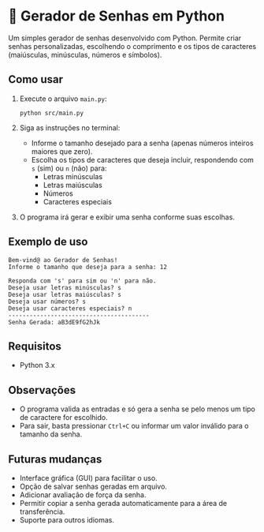 # 🔐 Gerador de Senhas em Python

Um simples gerador de senhas desenvolvido com Python.
Permite criar senhas personalizadas, escolhendo o comprimento e os tipos de caracteres (maiúsculas, minúsculas, números e símbolos).

## Como usar

1. Execute o arquivo `main.py`:
   ```
   python src/main.py
   ```

2. Siga as instruções no terminal:
   - Informe o tamanho desejado para a senha (apenas números inteiros maiores que zero).
   - Escolha os tipos de caracteres que deseja incluir, respondendo com `s` (sim) ou `n` (não) para:
     - Letras minúsculas
     - Letras maiúsculas
     - Números
     - Caracteres especiais

3. O programa irá gerar e exibir uma senha conforme suas escolhas.

## Exemplo de uso

```
Bem-vind@ ao Gerador de Senhas!
Informe o tamanho que deseja para a senha: 12

Responda com 's' para sim ou 'n' para não.
Deseja usar letras minúsculas? s
Deseja usar letras maiúsculas? s
Deseja usar números? s
Deseja usar caracteres especiais? n
----------------------------------------
Senha Gerada: aB3dE9fG2hJk
```

## Requisitos

- Python 3.x

## Observações

- O programa valida as entradas e só gera a senha se pelo menos um tipo de caractere for escolhido.
- Para sair, basta pressionar `Ctrl+C` ou informar um valor inválido para o tamanho da senha.

## Futuras mudanças

- Interface gráfica (GUI) para facilitar o uso.
- Opção de salvar senhas geradas em arquivo.
- Adicionar avaliação de força da senha.
- Permitir copiar a senha gerada automaticamente para a área de transferência.
- Suporte para outros idiomas.